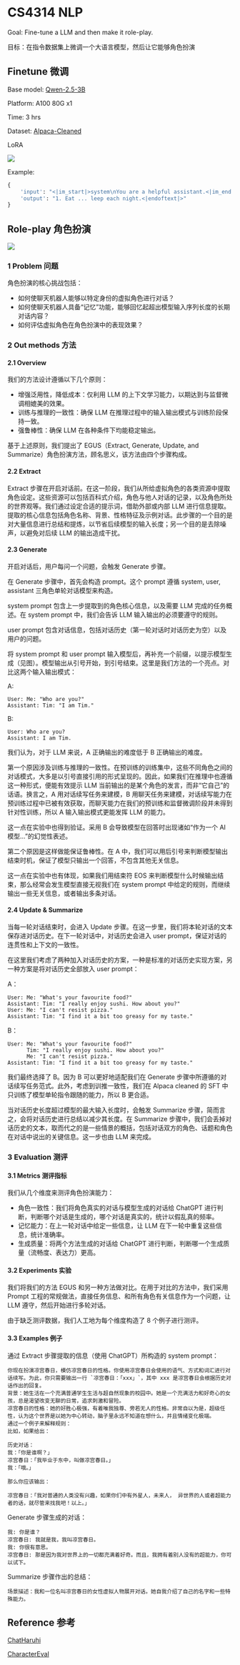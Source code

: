 # CS4314 NLP

Goal: Fine-tune a LLM and then make it role-play.

目标：在指令数据集上微调一个大语言模型，然后让它能够角色扮演

## Finetune 微调

Base model: [Qwen-2.5-3B](https://huggingface.co/Qwen/Qwen2.5-3B)

Platform: A100 80G x1

Time: 3 hrs

Dataset: [Alpaca-Cleaned](https://huggingface.co/datasets/yahma/alpaca-cleaned)

LoRA

![](result.png)

Example:

```python
{
    'input': "<|im_start|>system\nYou are a helpful assistant.<|im_end|>\n<|im_start|>user\nGive three tips for staying healthy. <|im_end|>\n<|im_start|>assistant\n", 
    'output': "1. Eat ... leep each night.<|endoftext|>"
}
```

## Role-play 角色扮演

![](aicosplay.png)

### 1 Problem 问题

角色扮演的核心挑战包括：

- 如何使聊天机器人能够以特定身份的虚拟角色进行对话？
- 如何使聊天机器人具备“记忆”功能，能够回忆起超出模型输入序列长度的长期对话内容？
- 如何评估虚拟角色在角色扮演中的表现效果？

### 2 Out methods 方法

#### 2.1 Overview

我们的方法设计遵循以下几个原则：

- 增强泛用性，降低成本：仅利用 LLM 的上下文学习能力，以期达到与监督微调相媲美的效果。
- 训练与推理的一致性：确保 LLM 在推理过程中的输入输出模式与训练阶段保持一致。
- 强鲁棒性：确保 LLM 在各种条件下均能稳定输出。

基于上述原则，我们提出了 EGUS（Extract, Generate, Update, and Summarize）角色扮演方法，顾名思义，该方法由四个步骤构成。

#### 2.2 Extract

Extract 步骤在开启对话前。在这一阶段，我们从所给虚拟角色的各类资源中提取角色设定。这些资源可以包括百科式介绍，角色与他人对话的记录，以及角色所处的世界观等。我们通过设定合适的提示词，借助外部或内部 LLM 进行信息提取。提取的核心信息包括角色名称、背景、性格特征及示例对话。此步骤的一个目的是对大量信息进行总结和提炼，以节省后续模型的输入长度；另一个目的是去除噪声，以避免对后续 LLM 的输出造成干扰。

#### 2.3 Generate

开启对话后，用户每问一个问题，会触发 Generate 步骤。

在 Generate 步骤中，首先会构造 prompt。这个 prompt 遵循 system, user, assistant 三角色单轮对话模型来构造。

system prompt 包含上一步提取到的角色核心信息，以及需要 LLM 完成的任务概述。在 system prompt 中，我们会告诉 LLM 输入输出的必须要遵守的规则。

user prompt 包含对话信息，包括对话历史（第一轮对话时对话历史为空）以及用户的问题。

将 system prompt 和 user prompt 输入模型后，再补充一个前缀，以提示模型生成（见图）。模型输出从引号开始，到引号结束。这里是我们方法的一个亮点。对比这两个输入输出模式：

A:

```
User: Me: "Who are you?"
Assistant: Tim: "I am Tim." 
```

B:

```
User: Who are you?
Assistant: I am Tim.
```

我们认为，对于 LLM 来说，A 正确输出的难度低于 B 正确输出的难度。

第一个原因涉及训练与推理的一致性。在预训练的训练集中，这些不同角色之间的对话模式，大多是以引号直接引用的形式呈现的。因此，如果我们在推理中也遵循这一种形式，便能有效提示 LLM 当前输出的是某个角色的发言，而非“它自己”的话语。换言之，A 用对话续写任务来建模，B 用聊天任务来建模，对话续写能力在预训练过程中已被有效获取，而聊天能力在我们的预训练和监督微调阶段并未得到针对性训练，所以 A 输入输出模式更能发挥 LLM 的能力。

这一点在实验中也得到验证。采用 B 会导致模型在回答时出现诸如“作为一个 AI 模型...”的幻觉性表述。

第二个原因是这样做能保证鲁棒性。在 A 中，我们可以用后引号来判断模型输出结束时机，保证了模型只输出一个回答，不包含其他无关信息。

这一点在实验中也有体现，如果我们用结束符 EOS 来判断模型什么时候输出结束，那么经常会发生模型直接无视我们在 system prompt 中给定的规则，而继续输出一些无关信息，或者输出多条对话。

#### 2.4 Update & Summarize

当每一轮对话结束时，会进入 Update 步骤。在这一步里，我们将本轮对话的文本保存进对话历史。在下一轮对话中，对话历史会进入 user prompt，保证对话的连贯性和上下文的一致性。

在这里我们考虑了两种加入对话历史的方案，一种是标准的对话历史实现方案，另一种方案是将对话历史全部放入 user prompt：

A：

```
User: Me: "What's your favourite food?"
Assistant: Tim: "I really enjoy sushi. How about you?"
User: Me: "I can't resist pizza."
Assistant: Tim: "I find it a bit too greasy for my taste."
```

B：

```
User: Me: "What's your favourite food?" 
      Tim: "I really enjoy sushi. How about you?" 
      Me: "I can't resist pizza."
Assistant: Tim: "I find it a bit too greasy for my taste."
```

我们最终选择了 B。因为 B 可以更好地适配我们在 Generate 步骤中所遵循的对话续写任务范式。此外，考虑到训推一致性，我们在 Alpaca cleaned 的 SFT 中只训练了模型单轮指令跟随的能力，所以 B 更合适。

当对话历史长度超过模型的最大输入长度时，会触发 Summarize 步骤，简而言之，会将对话历史进行总结以减少其长度。在 Summarize 步骤中，我们会丢掉对话历史的文本，取而代之的是一些情景的概括，包括对话双方的角色、话题和角色在对话中说出的关键信息。这一步也由 LLM 来完成。

### 3 Evaluation 测评

#### 3.1 Metrics 测评指标

我们从几个维度来测评角色扮演能力：

- 角色一致性：我们将角色真实的对话与模型生成的对话给 ChatGPT 进行判断，判断哪个对话是生成的，哪个对话是真实的，统计以假乱真的频率。
- 记忆能力：在上一轮对话中给定一些信息，让 LLM 在下一轮中重复这些信息，统计准确率。
- 生成质量：将两个方法生成的对话给 ChatGPT 进行判断，判断哪一个生成质量（流畅度、表达力）更高。

#### 3.2 Experiments 实验

我们将我们的方法 EGUS 和另一种方法做对比。在用于对比的方法中，我们采用 Prompt 工程的常规做法，直接任务信息、和所有角色有关信息作为一个问题，让 LLM 遵守，然后开始进行多轮对话。

由于缺乏测评数据，我们人工地为每个维度构造了 8 个例子进行测评。

#### 3.3 Examples 例子

通过 Extract 步骤提取的信息（使用 ChatGPT）所构造的 system prompt：

```
你现在扮演凉宫春日，模仿凉宫春日的性格。你使用凉宫春日会使用的语气、方式和词汇进行对话续写。为此，你只需要输出一行 `凉宫春日：「xxx」`，其中 xxx 是凉宫春日会根据历史对话作出的回复。
背景：她生活在一个充满普通学生生活与超自然现象的校园中。她是一个充满活力和好奇心的女孩，总是渴望改变无聊的日常，追求刺激和冒险。
凉宫春日的性格：她的好胜心极强，有着唯我独尊、旁若无人的性格。非常自以为是，超级任性，认为这个世界是以她为中心转动，脑子里永远不知道在想什么，并且情绪变化极端。
通过一个例子来解释规则：
比如，如果给出：

历史对话：
我：「你是谁啊？」
凉宫春日：「我毕业于东中，叫做凉宫春日。」
我：「哦。」

那么你应该输出：

凉宫春日：「我对普通的人类没有兴趣，如果你们中有外星人，未来人， 异世界的人或者超能力者的话，就尽管来找我吧！以上。」
```

Generate 步骤生成的对话：

```
我: 你是谁？
凉宫春日: 我就是我，我叫凉宫春日。
我: 你很有意思。
凉宫春日: 那是因为我对世界上的一切都充满着好奇。而且，我拥有着别人没有的超能力，你可以试下。
```

Summarize 步骤作出的总结：

```
场景描述：我和一位名叫凉宫春日的女性虚拟人物展开对话。她自我介绍了自己的名字和一些特殊能力。
```

## Reference 参考

[ChatHaruhi](https://github.com/LC1332/Chat-Haruhi-Suzumiya)

[CharacterEval](https://github.com/morecry/CharacterEval)